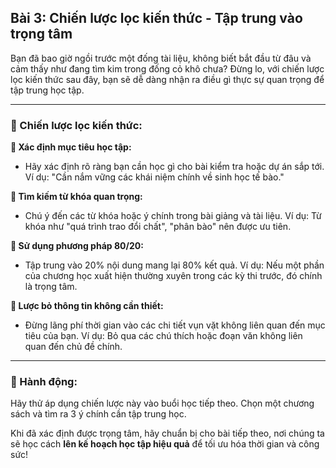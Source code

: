 ## Bài 3: Chiến lược lọc kiến thức - Tập trung vào trọng tâm

Bạn đã bao giờ ngồi trước một đống tài liệu, không biết bắt đầu từ đâu và cảm thấy như đang tìm kim trong đống cỏ khô chưa? Đừng lo, với chiến lược lọc kiến thức sau đây, bạn sẽ dễ dàng nhận ra điều gì thực sự quan trọng để tập trung học tập.

---

### 📌 Chiến lược lọc kiến thức:

**🔹 Xác định mục tiêu học tập:**
- Hãy xác định rõ ràng bạn cần học gì cho bài kiểm tra hoặc dự án sắp tới. Ví dụ: "Cần nắm vững các khái niệm chính về sinh học tế bào."

**🔹 Tìm kiếm từ khóa quan trọng:**
- Chú ý đến các từ khóa hoặc ý chính trong bài giảng và tài liệu. Ví dụ: Từ khóa như "quá trình trao đổi chất", "phân bào" nên được ưu tiên.

**🔹 Sử dụng phương pháp 80/20:**
- Tập trung vào 20% nội dung mang lại 80% kết quả. Ví dụ: Nếu một phần của chương học xuất hiện thường xuyên trong các kỳ thi trước, đó chính là trọng tâm.

**🔹 Lược bỏ thông tin không cần thiết:**
- Đừng lãng phí thời gian vào các chi tiết vụn vặt không liên quan đến mục tiêu của bạn. Ví dụ: Bỏ qua các chú thích hoặc đoạn văn không liên quan đến chủ đề chính.

---

### 🚀 Hành động:

Hãy thử áp dụng chiến lược này vào buổi học tiếp theo. Chọn một chương sách và tìm ra 3 ý chính cần tập trung học.

Khi đã xác định được trọng tâm, hãy chuẩn bị cho bài tiếp theo, nơi chúng ta sẽ học cách **lên kế hoạch học tập hiệu quả** để tối ưu hóa thời gian và công sức!